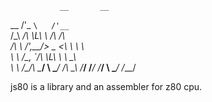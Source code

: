                __       __
 __          /'_ `\   /'__`\
/\_\    ____/\ \L\ \ /\ \/\ \
\/\ \  /',__\/_> _ <_\ \ \ \ \
 \ \ \/\__, `\/\ \L\ \\ \ \_\ \
 _\ \ \/\____/\ \____/ \ \____/
/\ \_\ \/___/  \/___/   \/___/
\ \____/
 \/___/

js80 is a library and an assembler for z80 cpu.
